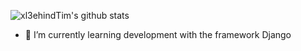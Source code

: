 ![xl3ehindTim's github stats](https://github-readme-stats.vercel.app/api?username=xl3ehindTim&title_color=#00468b)

- 🌱 I’m currently learning development with the framework Django
<!--
### Hi there 👋
**xl3ehindTim/xl3ehindTim** is a ✨ _special_ ✨ repository because its `README.md` (this file) appears on your GitHub profile.

Here are some ideas to get you started:

- 🔭 I’m currently working on ...
- 🌱 I’m currently learning ...
- 👯 I’m looking to collaborate on ...
- 🤔 I’m looking for help with ...
- 💬 Ask me about ...
- 📫 How to reach me: ...
- 😄 Pronouns: ...
- ⚡ Fun fact: ...
-->
